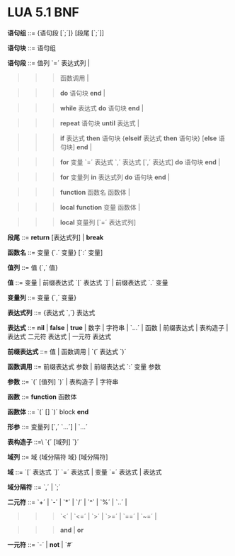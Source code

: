 LUA 5.1 BNF
================
**语句组** ::= {语句段 [\`;´]} [段尾 [`;´]]

**语句块** ::= 语句组

**语句段** ::=  值列 \`=´ 表达式列 | 

>>> 函数调用 | 

>>>**do** 语句块 **end** | 
			
>>>**while** 表达式 **do** 语句块 **end** | 
			
>>>**repeat** 语句块 **until** 表达式 | 
			
>>>**if** 表达式 **then** 语句块 {**elseif** 表达式 **then** 语句块} [**else** 语句块] **end** | 
			
>>>**for** 变量 \`=´ 表达式 \`,´ 表达式 [\`,´ 表达式] **do** 语句块 **end** | 
			
>>>**for** 变量列 **in** 表达式列 **do** 语句块 **end** | 
			
>>>**function** 函数名 函数体 | 
			
>>>**local** **function** 变量 函数体 | 
			
>>>**local** 变量列 [\`=´ 表达式列] 

**段尾** ::= **return** [表达式列] | **break**

**函数名** ::= 变量 {\`.´ 变量} [\`:´ 变量]

**值列** ::= 值 {`,´ 值}

**值** ::=  变量 | 前缀表达式 \`[´ 表达式 \`]´ | 前缀表达式 `.´ 变量 

**变量列** ::= 变量 {`,´ 变量}

**表达式列** ::= {表达式 `,´} 表达式

**表达式** ::=  **nil** | **false** | **true** | 数字 | 字符串 | `...´ | 函数 | 
前缀表达式 | 表构造子 | 表达式 二元符 表达式 | 一元符 表达式

**前缀表达式** ::= 值 | 函数调用 | \`(´ 表达式 `)´

**函数调用** ::=  前缀表达式 参数 | 前缀表达式 `:´ 变量 参数

**参数** ::=  \`(´ [值列] `)´ | 表构造子 | 字符串

**函数** ::= **function** 函数体

**函数体** ::= \`(´ [] `)´ block **end**

**形参** ::= 变量列 [\`,´ \`...´] | `...´

**表构造子** ::=\ \`{´ [域列] \`}´

**域列** ::= 域 {域分隔符 域} [域分隔符]

**域** ::= \`[´ 表达式 \`]´ \`=´ 表达式 | 变量 \`=´ 表达式 | 表达式

**域分隔符** ::= \`,´ | `;´

**二元符** ::= \`+´ | \`-´ | \`*´ | \`/´ | \`^´ | \`%´ | \`..´ | 

>>>\`<´ | \`<=´ | \`>´ | \`>=´ | \`==´ | `~=´ | 

>>>**and** | **or**

**一元符** ::= \`-´ | **not** | `#´
